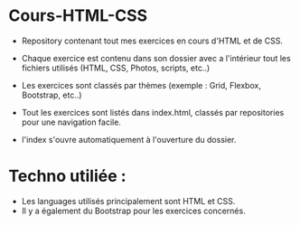 # Cours-HTML-CSS

* Repository contenant tout mes exercices en cours d'HTML et de CSS.
* Chaque exercice est contenu dans son dossier avec a l'intérieur tout les fichiers utilisés
  (HTML, CSS, Photos, scripts, etc..)
* Les exercices sont classés par thèmes (exemple : Grid, Flexbox, Bootstrap, etc..)

* Tout les exercices sont listés dans index.html, classés par repositories pour une navigation facile.
* l'index s'ouvre automatiquement à l'ouverture du dossier.

# Techno utiliée :

* Les languages utilisés principalement sont HTML et CSS. 
* Il y a également du Bootstrap pour les exercices concernés.


